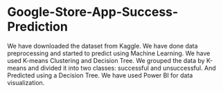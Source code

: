 # Google-Store-App-Success-Prediction
We have downloaded the dataset from Kaggle. We have done data preprocessing and started to predict using Machine Learning.
We have used K-means Clustering and Decision Tree. We grouped the data by K-means and divided it into two classes: successful and unsuccessful. And Predicted using a Decision Tree.
We have used Power BI for data visualization.
